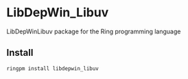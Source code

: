 # LibDepWin_Libuv

LibDepWinLibuv package for the Ring programming language

## Install

	ringpm install libdepwin_libuv